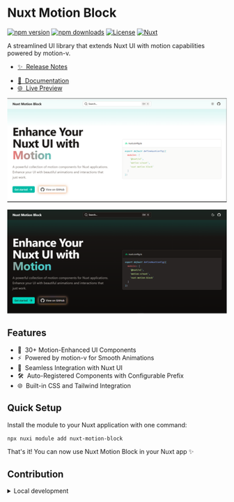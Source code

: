 # Nuxt Motion Block

[![npm version][npm-version-src]][npm-version-href]
[![npm downloads][npm-downloads-src]][npm-downloads-href]
[![License][license-src]][license-href]
[![Nuxt][nuxt-src]][nuxt-href]

A streamlined UI library that extends Nuxt UI with motion capabilities powered by motion-v.

- [✨ &nbsp;Release Notes](/CHANGELOG.md)
<!-- - [🏀 Online playground](https://stackblitz.com/github/your-org/nuxt-motion-block?file=playground%2Fapp.vue) -->
- [📖 &nbsp;Documentation](https://nuxt-motion-block.pages.dev/)
- [🌐 &nbsp;Live Preview](https://nuxt-motion-block.pages.dev/)

<p align="center">
  <a href="https://nuxt-motion-block.pages.dev/" target="_blank">
    <img src="./docs/public/docs-light.png" alt="Light mode" />
  </a>
</p>
<p align="center">
  <a href="https://nuxt-motion-block.pages.dev/" target="_blank">
    <img src="./docs/public/docs-dark.png" alt="Dark mode" />
  </a>
</p>

## Features

- 🎨 &nbsp;30+ Motion-Enhanced UI Components
- ⚡ &nbsp;Powered by motion-v for Smooth Animations
- 🧩 &nbsp;Seamless Integration with Nuxt UI
- 🛠️ &nbsp;Auto-Registered Components with Configurable Prefix
- 🌐 &nbsp;Built-in CSS and Tailwind Integration

## Quick Setup

Install the module to your Nuxt application with one command:

```bash
npx nuxi module add nuxt-motion-block
```

That's it! You can now use Nuxt Motion Block in your Nuxt app ✨


## Contribution

<details>
  <summary>Local development</summary>
  
  ```bash
  # Install dependencies
  npm install
  
  # Generate type stubs
  npm run dev:prepare
  
  # Develop with the playground
  npm run dev
  
  # Build the playground
  npm run dev:build
  
  # Run ESLint
  npm run lint
  
  # Run Vitest
  npm run test
  npm run test:watch
  
  # Release new version
  npm run release
  ```

</details>


<!-- Badges -->
[npm-version-src]: https://img.shields.io/npm/v/nuxt-motion-block/latest.svg?style=flat&colorA=020420&colorB=00DC82
[npm-version-href]: https://npmjs.com/package/nuxt-motion-block

[npm-downloads-src]: https://img.shields.io/npm/dm/nuxt-motion-block.svg?style=flat&colorA=020420&colorB=00DC82
[npm-downloads-href]: https://npm.chart.dev/nuxt-motion-block

[license-src]: https://img.shields.io/npm/l/nuxt-motion-block.svg?style=flat&colorA=020420&colorB=00DC82
[license-href]: https://npmjs.com/package/nuxt-motion-block

[nuxt-src]: https://img.shields.io/badge/Nuxt-020420?logo=nuxt.js
[nuxt-href]: https://nuxt.com
